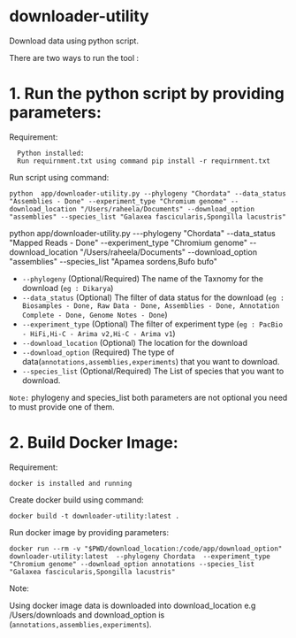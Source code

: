 # downloader-utility

Download data using python script.

There are two ways to run the tool :

# 1. Run the python script by providing parameters:
   Requirement:
   
      Python installed:
      Run requirnment.txt using command pip install -r requirnment.txt
    
  Run script using command:
    
    python  app/downloader-utility.py --phylogeny "Chordata" --data_status "Assemblies - Done" --experiment_type "Chromium genome" --download_location "/Users/raheela/Documents" --download_option "assemblies" --species_list "Galaxea fascicularis,Spongilla lacustris"


python  app/downloader-utility.py ---phylogeny "Chordata"   --data_status "Mapped Reads - Done"  --experiment_type "Chromium genome"  --download_location "/Users/raheela/Documents" --download_option "assemblies" --species_list "Apamea sordens,Bufo bufo"

* `--phylogeny` (Optional/Required) The name of the Taxnomy for the download (`eg : Dikarya`)
* `--data_status` (Optional) The filter of data status for the download (`eg : Biosamples - Done, Raw Data - Done, Assemblies - Done, Annotation Complete - Done, Genome Notes - Done`)
* `--experiment_type` (Optional) The filter of experiment type (`eg : PacBio - HiFi,Hi-C - Arima v2,Hi-C - Arima v1`)
* `--download_location` (Optional) The location for the download
* `--download_option` (Required) The type of data(`annotations,assemblies,experiments`) that you want to download.
* `--species_list` (Optional/Required) The List of species that you want to download.

`Note:` phylogeny and species_list both parameters are not optional you need to must provide one of them.

# 2. Build Docker Image: 
 Requirement:
  
    docker is installed and running
  Create docker build using command:
  
    docker build -t downloader-utility:latest .
    
  Run docker image by providing parameters:
  
    docker run --rm -v "$PWD/download_location:/code/app/download_option" downloader-utility:latest  --phylogeny Chordata  --experiment_type "Chromium genome" --download_option annotations --species_list "Galaxea fascicularis,Spongilla lacustris"
Note: 

Using docker image data is downloaded into download_location e.g /Users/downloads and download_option is (`annotations,assemblies,experiments`).
